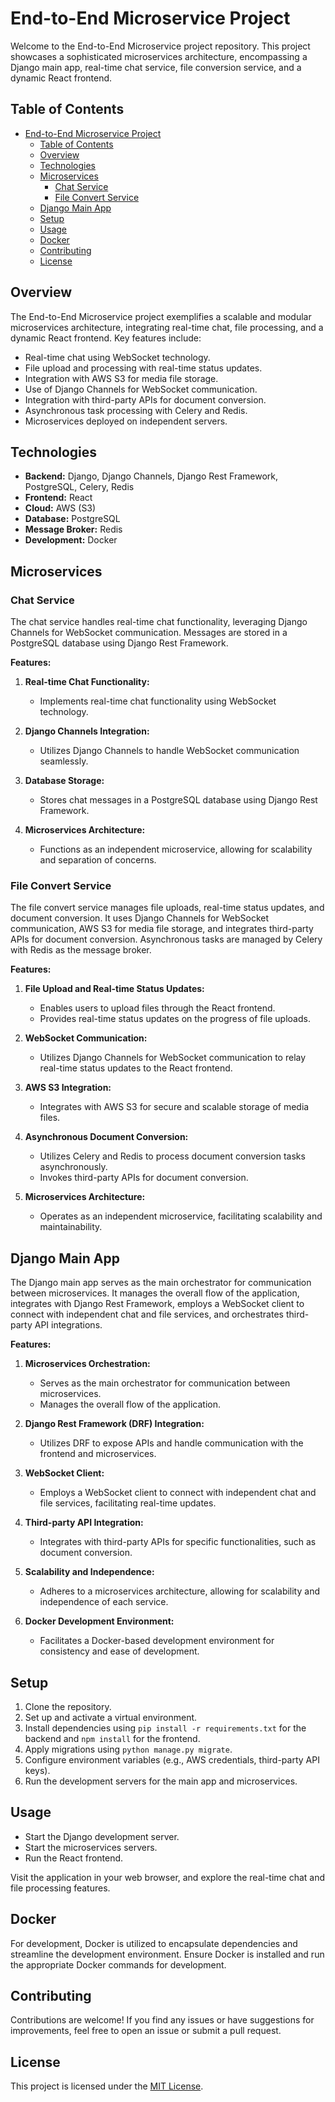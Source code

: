 # End-to-End Microservice Project

Welcome to the End-to-End Microservice project repository. This project showcases a sophisticated microservices architecture, encompassing a Django main app, real-time chat service, file conversion service, and a dynamic React frontend.

## Table of Contents
- [End-to-End Microservice Project](#end-to-end-microservice-project)
  - [Table of Contents](#table-of-contents)
  - [Overview](#overview)
  - [Technologies](#technologies)
  - [Microservices](#microservices)
    - [Chat Service](#chat-service)
    - [File Convert Service](#file-convert-service)
  - [Django Main App](#django-main-app)
  - [Setup](#setup)
  - [Usage](#usage)
  - [Docker](#docker)
  - [Contributing](#contributing)
  - [License](#license)

## Overview

The End-to-End Microservice project exemplifies a scalable and modular microservices architecture, integrating real-time chat, file processing, and a dynamic React frontend. Key features include:

- Real-time chat using WebSocket technology.
- File upload and processing with real-time status updates.
- Integration with AWS S3 for media file storage.
- Use of Django Channels for WebSocket communication.
- Integration with third-party APIs for document conversion.
- Asynchronous task processing with Celery and Redis.
- Microservices deployed on independent servers.

## Technologies

- **Backend:** Django, Django Channels, Django Rest Framework, PostgreSQL, Celery, Redis
- **Frontend:** React
- **Cloud:** AWS (S3)
- **Database:** PostgreSQL
- **Message Broker:** Redis
- **Development:** Docker

## Microservices

### Chat Service

The chat service handles real-time chat functionality, leveraging Django Channels for WebSocket communication. Messages are stored in a PostgreSQL database using Django Rest Framework.

**Features:**
1. **Real-time Chat Functionality:**
   - Implements real-time chat functionality using WebSocket technology.

2. **Django Channels Integration:**
   - Utilizes Django Channels to handle WebSocket communication seamlessly.

3. **Database Storage:**
   - Stores chat messages in a PostgreSQL database using Django Rest Framework.

4. **Microservices Architecture:**
   - Functions as an independent microservice, allowing for scalability and separation of concerns.

### File Convert Service

The file convert service manages file uploads, real-time status updates, and document conversion. It uses Django Channels for WebSocket communication, AWS S3 for media file storage, and integrates third-party APIs for document conversion. Asynchronous tasks are managed by Celery with Redis as the message broker.

**Features:**
1. **File Upload and Real-time Status Updates:**
   - Enables users to upload files through the React frontend.
   - Provides real-time status updates on the progress of file uploads.

2. **WebSocket Communication:**
   - Utilizes Django Channels for WebSocket communication to relay real-time status updates to the React frontend.

3. **AWS S3 Integration:**
   - Integrates with AWS S3 for secure and scalable storage of media files.

4. **Asynchronous Document Conversion:**
   - Utilizes Celery and Redis to process document conversion tasks asynchronously.
   - Invokes third-party APIs for document conversion.

5. **Microservices Architecture:**
   - Operates as an independent microservice, facilitating scalability and maintainability.

## Django Main App

The Django main app serves as the main orchestrator for communication between microservices. It manages the overall flow of the application, integrates with Django Rest Framework, employs a WebSocket client to connect with independent chat and file services, and orchestrates third-party API integrations.

**Features:**
1. **Microservices Orchestration:**
   - Serves as the main orchestrator for communication between microservices.
   - Manages the overall flow of the application.

2. **Django Rest Framework (DRF) Integration:**
   - Utilizes DRF to expose APIs and handle communication with the frontend and microservices.

3. **WebSocket Client:**
   - Employs a WebSocket client to connect with independent chat and file services, facilitating real-time updates.

4. **Third-party API Integration:**
   - Integrates with third-party APIs for specific functionalities, such as document conversion.

5. **Scalability and Independence:**
   - Adheres to a microservices architecture, allowing for scalability and independence of each service.

6. **Docker Development Environment:**
   - Facilitates a Docker-based development environment for consistency and ease of development.

## Setup

1. Clone the repository.
2. Set up and activate a virtual environment.
3. Install dependencies using `pip install -r requirements.txt` for the backend and `npm install` for the frontend.
4. Apply migrations using `python manage.py migrate`.
5. Configure environment variables (e.g., AWS credentials, third-party API keys).
6. Run the development servers for the main app and microservices.

## Usage

- Start the Django development server.
- Start the microservices servers.
- Run the React frontend.

Visit the application in your web browser, and explore the real-time chat and file processing features.

## Docker

For development, Docker is utilized to encapsulate dependencies and streamline the development environment. Ensure Docker is installed and run the appropriate Docker commands for development.

## Contributing

Contributions are welcome! If you find any issues or have suggestions for improvements, feel free to open an issue or submit a pull request.

## License

This project is licensed under the [MIT License](LICENSE).



